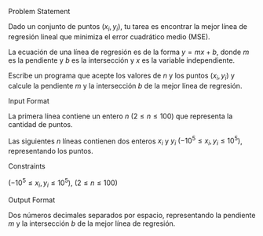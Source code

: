 Problem Statement

Dado un conjunto de puntos $(x_i, y_i)$, tu tarea es encontrar la mejor línea de regresión lineal que minimiza el error cuadrático medio (MSE).

La ecuación de una línea de regresión es de la forma $y = mx + b$, donde $m$ es la pendiente y $b$ es la intersección y $x$ es la variable independiente.

Escribe un programa que acepte los valores de $n$ y los puntos $(x_i, y_i)$ y calcule la pendiente $m$ y la intersección $b$ de la mejor línea de regresión.

Input Format

La primera línea contiene un entero $n$ ($2 \leq n \leq 100$) que representa la cantidad de puntos.

Las siguientes $n$ líneas contienen dos enteros $x_i$ y $y_i$ $(-10^5 \leq x_i, y_i \leq 10^5)$, representando los puntos.


Constraints

$(-10^5 \leq x_i, y_i \leq 10^5)$,
($2 \leq n \leq 100$)

Output Format

Dos números decimales separados por espacio, representando la pendiente $m$ y la intersección $b$ de la mejor línea de regresión.
